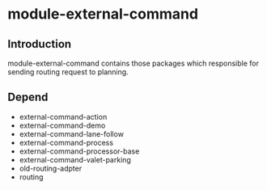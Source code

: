 # module-external-command

## Introduction
module-external-command contains those packages which responsible for sending routing request to planning. 

## Depend
* external-command-action
* external-command-demo
* external-command-lane-follow
* external-command-process
* external-command-processor-base
* external-command-valet-parking
* old-routing-adpter
* routing